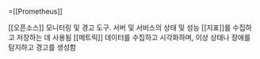 =[[Prometheus]]

[[오픈소스]] 모니터링 및 경고 도구.
서버 및 서비스의 상태 및 성능 [[지표]]를 수집하고 저장하는 데 사용됨
[[메트릭]] 데이터를 수집하고 시각화하며, 이상 상태나 장애를 탐지하고 경고를 생성함









